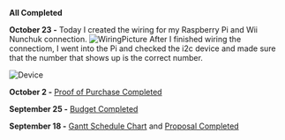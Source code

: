 **All Completed**

**October 23 -**
Today I created the wiring for my Raspberry Pi and Wii Nunchuk connection.
![WiringPicture](https://github.com/LeAndrew98/Wii-Nunchuk/blob/master/Documentation/Wiring.jpg)
After I finished wiring the connectiom, I went into the Pi and checked the i2c device and made sure that the number that shows up is the correct number.

![Device](https://github.com/LeAndrew98/Wii-Nunchuk/blob/master/Documentation/Device.JPG)


**October 2 -**
[Proof of Purchase Completed](https://github.com/LeAndrew98/Wii-Nunchuk/blob/master/Documentation/Proof%20of%20Payment.pdf)

**September 25 -** 
[Budget Completed](https://github.com/LeAndrew98/Wii-Nunchuk/blob/master/Documentation/CENG317%20Budget.pdf)

**September 18 -**
[Gantt Schedule Chart](https://github.com/LeAndrew98/Wii-Nunchuk/blob/master/Documentation/CENG317%20Schedule.pdf) and [Proposal Completed](https://github.com/LeAndrew98/Wii-Nunchuk/blob/master/Documentation/CENG317%20Proposal.pdf)
